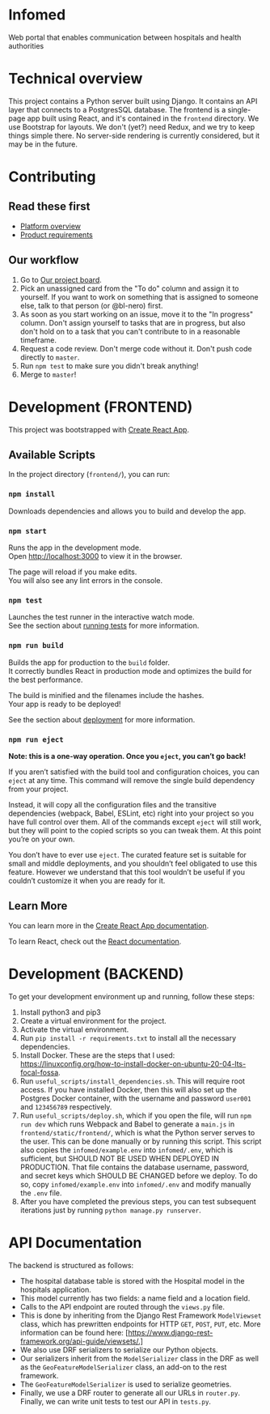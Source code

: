 # Infomed

Web portal that enables communication between hospitals and health authorities

# Technical overview

This project contains a Python server built using Django. It contains an API layer that connects to a PostgresSQL database. The frontend is a single-page app built using React, and it's contained in the `frontend` directory. We use Bootstrap for layouts. We don't (yet?) need Redux, and we try to keep things simple there. No server-side rendering is currently considered, but it may be in the future.

# Contributing

## Read these first

* [Platform overview](https://docs.google.com/document/d/1tZo0bNoF8xolfcGoQWJZF-FmAAy8e75uvWDmIg0vyjQ/edit)
* [Product requirements](https://docs.google.com/document/d/1t_qJyg5nIntLCNdRlBsm_vtGw7zMwJUEZ1Kem7tQKWU/edit)

## Our workflow

1. Go to [Our project board](https://github.com/Lifespark-Technologies/Infomed/projects/1).
2. Pick an unassigned card from the "To do" column and assign it to yourself. If you want to work on something that is assigned to someone else, talk to that person (or @bl-nero) first.
3. As soon as you start working on an issue, move it to the "In progress" column. Don't assign yourself to tasks that are in progress, but also don't hold on to a task that you can't contribute to in a reasonable timeframe.
4. Request a code review. Don't merge code without it. Don't push code directly to `master`.
5. Run `npm test` to make sure you didn't break anything!
6. Merge to `master`!

# Development (FRONTEND)

This project was bootstrapped with [Create React App](https://github.com/facebook/create-react-app).

## Available Scripts

In the project directory (`frontend/`), you can run:

### `npm install`

Downloads dependencies and allows you to build and develop the app.

### `npm start`

Runs the app in the development mode.<br />
Open [http://localhost:3000](http://localhost:3000) to view it in the browser.

The page will reload if you make edits.<br />
You will also see any lint errors in the console.

### `npm test`

Launches the test runner in the interactive watch mode.<br />
See the section about [running tests](https://facebook.github.io/create-react-app/docs/running-tests) for more information.

### `npm run build`

Builds the app for production to the `build` folder.<br />
It correctly bundles React in production mode and optimizes the build for the best performance.

The build is minified and the filenames include the hashes.<br />
Your app is ready to be deployed!

See the section about [deployment](https://facebook.github.io/create-react-app/docs/deployment) for more information.

### `npm run eject`

**Note: this is a one-way operation. Once you `eject`, you can’t go back!**

If you aren’t satisfied with the build tool and configuration choices, you can `eject` at any time. This command will remove the single build dependency from your project.

Instead, it will copy all the configuration files and the transitive dependencies (webpack, Babel, ESLint, etc) right into your project so you have full control over them. All of the commands except `eject` will still work, but they will point to the copied scripts so you can tweak them. At this point you’re on your own.

You don’t have to ever use `eject`. The curated feature set is suitable for small and middle deployments, and you shouldn’t feel obligated to use this feature. However we understand that this tool wouldn’t be useful if you couldn’t customize it when you are ready for it.

## Learn More

You can learn more in the [Create React App documentation](https://facebook.github.io/create-react-app/docs/getting-started).

To learn React, check out the [React documentation](https://reactjs.org/).


# Development (BACKEND)

To get your development environment up and running, follow these steps:

1. Install python3 and pip3
2. Create a virtual environment for the project.
3. Activate the virtual environment.
4. Run `pip install -r requirements.txt` to install all the necessary dependencies.
5. Install Docker. These are the steps that I used: https://linuxconfig.org/how-to-install-docker-on-ubuntu-20-04-lts-focal-fossa.
6. Run `useful_scripts/install_dependencies.sh`. This will require root access. If you have installed
Docker, then this will also set up the Postgres Docker container, with the username and password `user001` and `123456789` respectively.
7. Run `useful_scripts/deploy.sh`, which if you open the file, will run `npm run dev` which runs Webpack and Babel to generate a `main.js` in `frontend/static/frontend/`, which is what the Python
server serves to the user. This can be done manually or by running this script. This script also copies the `infomed/example.env` into `infomed/.env`, which is sufficient, but SHOULD NOT BE USED WHEN DEPLOYED IN PRODUCTION. That file contains the database username, password, and secret keys which SHOULD BE CHANGED before we deploy. To do so, copy `infomed/example.env` into `infomed/.env` and modify manually the `.env` file.
8. After you have completed the previous steps, you can test subsequent iterations just by running `python manage.py runserver`.

# API Documentation
The backend is structured as follows:
* The hospital database table is stored with the Hospital model in the hospitals application.
* This model currently has two fields: a name field and a location field. 
* Calls to the API endpoint are routed through the `views.py` file. 
* This is done by inheriting from the Django Rest Framework `ModelViewset` class, which has prewritten endpoints
for HTTP `GET`, `POST`, `PUT`, etc. More information can be found here:
[https://www.django-rest-framework.org/api-guide/viewsets/.] 
* We also use DRF serializers to serialize our Python objects.
* Our serializers inherit from the `ModelSerializer` class in the DRF as well as the `GeoFeatureModelSerializer` class, an add-on to the 
rest framework. 
* The `GeoFeatureModelSerializer` is used to serialize geometries.
* Finally, we use a DRF router to generate all our URLs in `router.py`. Finally, we can write unit tests to test our API in `tests.py`.


